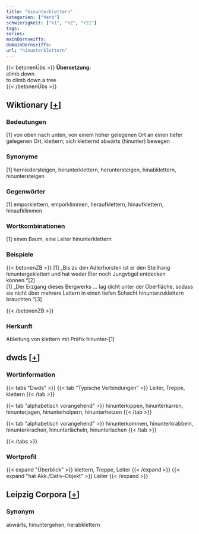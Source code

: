 ```yaml
---
title: "hinunterklettern"
kategorien: ["Verb"]
schwierigkeit: ["k1", "h2", "r21"]
tags:
series:
mainDornseiffs:
domainDornseiffs:
url: "hinunterklettern"
---
```


{{< betonenÜbs >}}
**Übersetzung:**  
climb down  
to climb  down a tree  
{{< /betonenÜbs >}}

## Wiktionary [[+](https://de.wiktionary.org/wiki/hinunterklettern)]

### Bedeutungen
[1] von oben nach unten, von einem höher gelegenen Ort an einen tiefer gelegenen Ort, klettern; sich kletternd abwärts (hinunter) bewegen  

### Synonyme
[1] herniedersteigen, herunterklettern, heruntersteigen, hinabklettern, hinuntersteigen  

### Gegenwörter
[1] emporklettern, emporklimmen, heraufklettern, hinaufklettern, hinaufklimmen  

### Wortkombinationen
[1] einen Baum, eine Leiter hinunterklettern  

### Beispiele
{{< betonenZB >}}
[1] „Bis zu den Adlerhorsten ist er den Steilhang hinuntergeklettert und hat weder Eier noch Jungvögel entdecken können.“[2]  
[1] „Der Erzgang dieses Bergwerks … lag dicht unter der Oberfläche, sodass sie nicht über mehrere Leitern in einen tiefen Schacht hinunterzuklettern brauchten.“[3]  

{{< /betonenZB >}}
### Herkunft
Ableitung von klettern mit Präfix hinunter-[1]  



## dwds [[+](https://www.dwds.de/wb/hinunterklettern)]

### Wortinformation
{{< tabs "Dwds" >}}
{{< tab "Typische Verbindungen" >}}
Leiter, Treppe, klettern
{{< /tab >}}

{{< tab "alphabetisch vorangehend" >}}
hinunterkippen, hinunterkarren, hinunterjagen, hinunterholpern, hinunterhetzen
{{< /tab >}}

{{< tab "alphabetisch vorangehend" >}}
hinunterkommen, hinunterkrabbeln, hinunterkrachen, hinunterlächeln, hinunterlachen
{{< /tab >}}

{{< /tabs >}}

### Wortprofil
{{< expand "Überblick" >}} klettern, Treppe, Leiter {{< /expand >}}
{{< expand "hat Akk./Dativ-Objekt" >}} Leiter {{< /expand >}}

## Leipzig Corpora [[+](https://corpora.uni-leipzig.de/en/res?word=hinunterklettern&corpusId=deu_newscrawl-public_2018)]


### Synonym
abwärts, hinuntergehen, herabklettern

